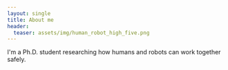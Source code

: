 ```yaml
---
layout: single
title: About me
header:
  teaser: assets/img/human_robot_high_five.png
---
```

I'm a Ph.D. student researching how humans and robots can work together safely.